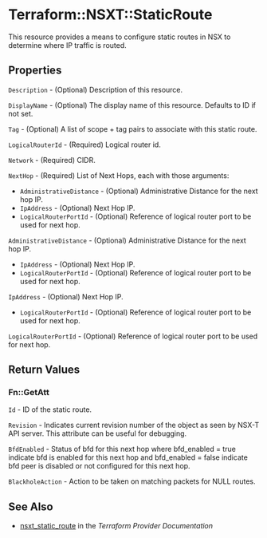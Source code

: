 # Terraform::NSXT::StaticRoute

This resource provides a means to configure static routes in NSX to determine where IP traffic is routed.

## Properties

`Description` - (Optional) Description of this resource.

`DisplayName` - (Optional) The display name of this resource. Defaults to ID if not set.

`Tag` - (Optional) A list of scope + tag pairs to associate with this static route.

`LogicalRouterId` - (Required) Logical router id.

`Network` - (Required) CIDR.

`NextHop` - (Required) List of Next Hops, each with those arguments:
* `AdministrativeDistance` - (Optional) Administrative Distance for the next hop IP.
* `IpAddress` - (Optional) Next Hop IP.
* `LogicalRouterPortId` - (Optional) Reference of logical router port to be used for next hop.

`AdministrativeDistance` - (Optional) Administrative Distance for the next hop IP.
* `IpAddress` - (Optional) Next Hop IP.
* `LogicalRouterPortId` - (Optional) Reference of logical router port to be used for next hop.

`IpAddress` - (Optional) Next Hop IP.
* `LogicalRouterPortId` - (Optional) Reference of logical router port to be used for next hop.

`LogicalRouterPortId` - (Optional) Reference of logical router port to be used for next hop.


## Return Values

### Fn::GetAtt

`Id` - ID of the static route.

`Revision` - Indicates current revision number of the object as seen by NSX-T API server. This attribute can be useful for debugging.

`BfdEnabled` - Status of bfd for this next hop where bfd_enabled = true indicate bfd is enabled for this next hop and bfd_enabled = false indicate bfd peer is disabled or not configured for this next hop.

`BlackholeAction` - Action to be taken on matching packets for NULL routes.

## See Also

* [nsxt_static_route](https://www.terraform.io/docs/providers/nsxt/r/static_route.html) in the _Terraform Provider Documentation_
